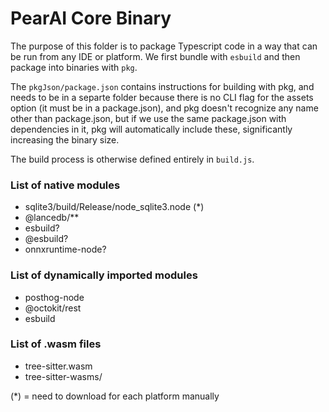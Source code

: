 # PearAI Core Binary

The purpose of this folder is to package Typescript code in a way that can be run from any IDE or platform. We first bundle with `esbuild` and then package into binaries with `pkg`.

The `pkgJson/package.json` contains instructions for building with pkg, and needs to be in a separte folder because there is no CLI flag for the assets option (it must be in a package.json), and pkg doesn't recognize any name other than package.json, but if we use the same package.json with dependencies in it, pkg will automatically include these, significantly increasing the binary size.

The build process is otherwise defined entirely in `build.js`.

### List of native modules

- sqlite3/build/Release/node_sqlite3.node (\*)
- @lancedb/\*\*
- esbuild?
- @esbuild?
- onnxruntime-node?

### List of dynamically imported modules

- posthog-node
- @octokit/rest
- esbuild

### List of .wasm files

- tree-sitter.wasm
- tree-sitter-wasms/

(\*) = need to download for each platform manually
